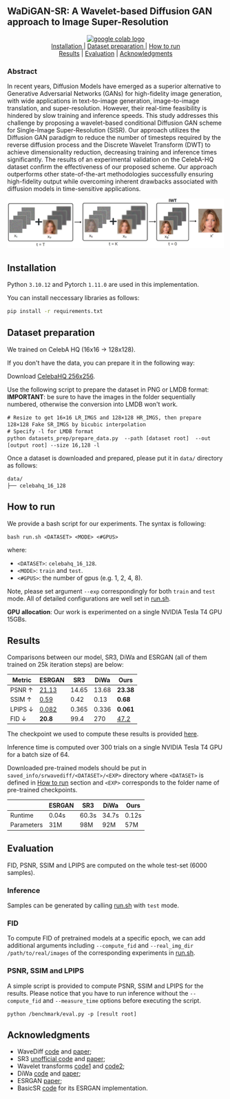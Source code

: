 ## WaDiGAN-SR: A Wavelet-based Diffusion GAN approach to Image Super-Resolution ##

<div align="center">
    <a href="https://colab.research.google.com/drive/1EHcwoRwpzC5NTJVOe6rTPv6fN1yxSQ5X?usp=sharing"><img src="https://colab.research.google.com/assets/colab-badge.svg" height="18" alt="google colab logo"></a>
    <br>
    <a href="#installation"> Installation </a> | <a href="#dataset-preparation"> Dataset preparation </a> | <a href="#how-to-run">How to run</a> 
    <br>
    <a href="#results">Results</a> | <a href="#evaluation">Evaluation</a> | <a href="#acknowledgments">Acknowledgments</a> 
    <br>
</div>

### Abstract ###
In recent years, Diffusion Models have emerged as a superior alternative to Generative Adversarial Networks (GANs) for high-fidelity image generation, with wide applications in text-to-image generation, image-to-image translation, and super-resolution. However, their real-time feasibility is hindered by slow training and inference speeds. This study addresses this challenge by proposing a wavelet-based conditional Diffusion GAN scheme for Single-Image Super-Resolution (SISR). Our approach utilizes the Diffusion GAN paradigm to reduce the number of timesteps required by the reverse diffusion process and the Discrete Wavelet Transform (DWT) to achieve dimensionality reduction, decreasing training and inference times significantly. The results of an experimental validation on the CelebA-HQ dataset confirm the effectiveness of our proposed scheme. Our approach outperforms other state-of-the-art methodologies successfully ensuring high-fidelity output while overcoming inherent drawbacks associated with diffusion models in time-sensitive applications.

<p align="left">
  <img src="./assets/backward_diff_proc.png" width="700" alt="Alt Text">
</p>


## Installation ##
Python `3.10.12` and Pytorch `1.11.0` are used in this implementation.

You can install neccessary libraries as follows:
```bash
pip install -r requirements.txt
```

## Dataset preparation ##
We trained on CelebA HQ (16x16 -> 128x128). 

If you don't have the data, you can prepare it in the following way:

Download [CelebaHQ 256x256](https://www.kaggle.com/datasets/badasstechie/celebahq-resized-256x256).

Use the following script to prepare the dataset in PNG or LMDB format:  
**IMPORTANT**: be sure to have the images in the folder sequentially numbered, otherwise the conversion into LMDB won't work.
```
# Resize to get 16×16 LR_IMGS and 128×128 HR_IMGS, then prepare 128×128 Fake SR_IMGS by bicubic interpolation
# Specify -l for LMDB format
python datasets_prep/prepare_data.py  --path [dataset root]  --out [output root] --size 16,128 -l
```

Once a dataset is downloaded and prepared, please put it in `data/` directory as follows:
```
data/
├── celebahq_16_128
```

## How to run ##
We provide a bash script for our experiments. The syntax is following:
```
bash run.sh <DATASET> <MODE> <#GPUS>
```
where: 
- `<DATASET>`: `celebahq_16_128`.
- `<MODE>`: `train` and `test`.
- `<#GPUS>`: the number of gpus (e.g. 1, 2, 4, 8).

Note, please set argument `--exp` correspondingly for both `train` and `test` mode. All of detailed configurations are well set in [run.sh](./run.sh). 

**GPU allocation**: Our work is experimented on a single NVIDIA Tesla T4 GPU 15GBs.


## Results ##
Comparisons between our model, SR3, DiWa and ESRGAN (all of them trained on 25k iteration steps) are below:
<table>
  <thead>
    <tr>
      <th>Metric</th>
      <th>ESRGAN</th>
      <th>SR3</th>
      <th>DiWa</th>
      <th><strong>Ours</strong></th>
    </tr>
  </thead>
  <tbody>
    <tr>
      <td>PSNR ↑</td>
      <td><u>21.13</u></td>
      <td>14.65</td>
      <td>13.68</td>
      <td><strong>23.38</strong></td>
    </tr>
    <tr>
      <td>SSIM ↑</td>
      <td><u>0.59</u></td>
      <td>0.42</td>
      <td>0.13</td>
      <td><strong>0.68</strong></td>
    </tr>
    <tr>
      <td>LPIPS ↓</td>
      <td><u>0.082</u></td>
      <td>0.365</td>
      <td>0.336</td>
      <td><strong>0.061</strong></td>
    </tr>
    <tr>
      <td>FID ↓</td>
      <td><strong>20.8</strong></td>
      <td>99.4</td>
      <td>270</td>
      <td><u>47.2</u></td>
    </tr>
  </tbody>
</table>

The checkpoint we used to compute these results is provided [here]().

Inference time is computed over 300 trials on a single NVIDIA Tesla T4 GPU for a batch size of 64.

Downloaded pre-trained models should be put in `saved_info/srwavediff/<DATASET>/<EXP>` directory where `<DATASET>` is defined in [How to run](#how-to-run) section and `<EXP>` corresponds to the folder name of pre-trained checkpoints.

<table>
  <thead>
    <tr>
      <th></th>
      <th>ESRGAN</th>
      <th>SR3</th>
      <th>DiWa</th>
      <th><strong>Ours</strong></th>
    </tr>
  </thead>
  <tbody>
    <tr>
      <td>Runtime</td>
      <td>0.04s</td>
      <td>60.3s</td>
      <td>34.7s</td>
      <td>0.12s</td>
    </tr>
    <tr>
      <td>Parameters</td>
      <td>31M</td>
      <td>98M</td>
      <td>92M</td>
      <td>57M</td>
    </tr>
  </tbody>
</table>


## Evaluation ##
FID, PSNR, SSIM and LPIPS are computed on the whole test-set (6000 samples).

### Inference ###
Samples can be generated by calling [run.sh](./run.sh) with `test` mode.

### FID ###
To compute FID of pretrained models at a specific epoch, we can add additional arguments including ```--compute_fid``` and ```--real_img_dir /path/to/real/images``` of the corresponding experiments in [run.sh](./run.sh).

### PSNR, SSIM and LPIPS ###
A simple script is provided to compute PSNR, SSIM and LPIPS for the results. Please notice that you have to run inference without the ```--compute_fid``` and ```--measure_time``` options before executing the script.
```
python /benchmark/eval.py -p [result root]
```

## Acknowledgments
- WaveDiff [code](https://github.com/VinAIResearch/WaveDiff) and [paper](https://arxiv.org/abs/2211.16152);
- SR3 [unofficial code](https://github.com/Janspiry/Image-Super-Resolution-via-Iterative-Refinement/tree/master) and [paper](https://arxiv.org/abs/2104.07636);
- Wavelet transforms [code1](https://github.com/LiQiufu/WaveCNet) and [code2](https://github.com/fbcotter/pytorch_wavelets);
- DiWa [code](https://github.com/Brian-Moser/diwa) and [paper](https://arxiv.org/abs/2304.01994);
- ESRGAN [paper](https://arxiv.org/abs/1809.00219);
- BasicSR [code](https://github.com/XPixelGroup/BasicSR) for its ESRGAN implementation.



